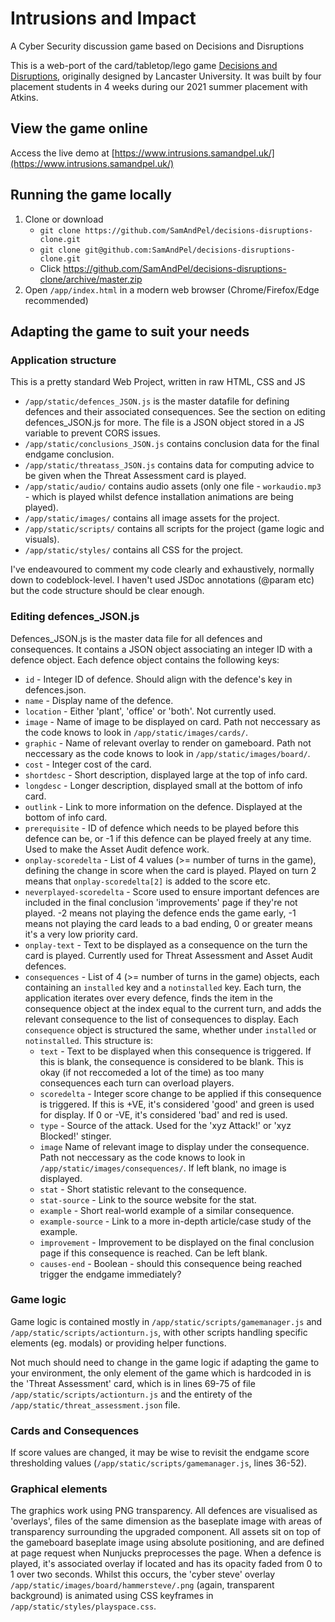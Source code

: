 # Intrusions and Impact
A Cyber Security discussion game based on Decisions and Disruptions

This is a web-port of the card/tabletop/lego game [Decisions and Disruptions](https://www.decisions-disruptions.org/), originally designed by Lancaster University. It was built by four placement students in 4 weeks during our 2021 summer placement with Atkins.

## View the game online
Access the live demo at [https://www.intrusions.samandpel.uk/](https://www.intrusions.samandpel.uk/)

## Running the game locally
1. Clone or download
   * `git clone https://github.com/SamAndPel/decisions-disruptions-clone.git`
   * `git clone git@github.com:SamAndPel/decisions-disruptions-clone.git`
   * Click https://github.com/SamAndPel/decisions-disruptions-clone/archive/master.zip
1. Open `/app/index.html` in a modern web browser (Chrome/Firefox/Edge recommended)

## Adapting the game to suit your needs
### Application structure
This is a pretty standard Web Project, written in raw HTML, CSS and JS
- `/app/static/defences_JSON.js` is the master datafile for defining defences and their associated consequences. See the section on editing defences_JSON.js for more. The file is a JSON object stored in a JS variable to prevent CORS issues.
- `/app/static/conclusions_JSON.js` contains conclusion data for the final endgame conclusion.
- `/app/static/threatass_JSON.js` contains data for computing advice to be given when the Threat Assessment card is played.
- `/app/static/audio/` contains audio assets (only one file - `workaudio.mp3` - which is played whilst defence installation animations are being played).
- `/app/static/images/` contains all image assets for the project.
- `/app/static/scripts/` contains all scripts for the project (game logic and visuals).
- `/app/static/styles/` contains all CSS for the project.

I've endeavoured to comment my code clearly and exhaustively, normally down to codeblock-level. I haven't used JSDoc annotations (@param etc) but the code structure should be clear enough.

### Editing defences_JSON.js
Defences_JSON.js is the master data file for all defences and consequences. It contains a JSON object associating an integer ID with a defence object. Each defence object contains the following keys:

- `id` - Integer ID of defence. Should align with the defence's key in defences.json.
- `name` - Display name of the defence.
- `location` - Either 'plant', 'office' or 'both'. Not currently used.
- `image` - Name of image to be displayed on card. Path not neccessary as the code knows to look in `/app/static/images/cards/`.
- `graphic` - Name of relevant overlay to render on gameboard. Path not neccessary as the code knows to look in `/app/static/images/board/`.
- `cost` - Integer cost of the card.
- `shortdesc` - Short description, displayed large at the top of info card.
- `longdesc` - Longer description, displayed small at the bottom of info card.
- `outlink` - Link to more information on the defence. Displayed at the bottom of info card.
- `prerequisite` - ID of defence which needs to be played before this defence can be, or -1 if this defence can be played freely at any time. Used to make the Asset Audit defence work.
- `onplay-scoredelta` - List of 4 values (>= number of turns in the game), defining the change in score when the card is played. Played on turn 2 means that `onplay-scoredelta[2]` is added to the score etc.
- `neverplayed-scoredelta` - Score used to ensure important defences are included in the final conclusion 'improvements' page if they're not played. -2 means not playing the defence ends the game early, -1 means not playing the card leads to a bad ending, 0 or greater means it's a very low priority card.
- `onplay-text` - Text to be displayed as a consequence on the turn the card is played. Currently used for Threat Assessment and Asset Audit defences.
- `consequences` - List of 4 (>= number of turns in the game) objects, each containing an `installed` key and a `notinstalled` key. Each turn, the application iterates over every defence, finds the item in the consequence object at the index equal to the current turn, and adds the relevant consequence to the list of consequences to display. Each `consequence` object is structured the same, whether under `installed` or `notinstalled`. This structure is:
  - `text` - Text to be displayed when this consequence is triggered. If this is blank, the consequence is considered to be blank. This is okay (if not reccomeded a lot of the time) as too many consequences each turn can overload players.
  - `scoredelta` - Integer score change to be applied if this consequence is triggered. If this is +VE, it's considered 'good' and green is used for display. If 0 or -VE, it's considered 'bad' and red is used. 
  - `type` - Source of the attack. Used for the 'xyz Attack!' or 'xyz Blocked!' stinger.
  - `image` Name of relevant image to display under the consequence. Path not neccessary as the code knows to look in `/app/static/images/consequences/`. If left blank, no image is displayed.
  - `stat` - Short statistic relevant to the consequence.
  - `stat-source` - Link to the source website for the stat.
  - `example` - Short real-world example of a similar consequence.
  - `example-source` - Link to a more in-depth article/case study of the example.
  - `improvement` - Improvement to be displayed on the final conclusion page if this consequence is reached. Can be left blank.
  - `causes-end` - Boolean - should this consequence being reached trigger the endgame immediately?


### Game logic
Game logic is contained mostly in `/app/static/scripts/gamemanager.js` and `/app/static/scripts/actionturn.js`, with other scripts handling specific elements (eg. modals) or providing helper functions.

Not much should need to change in the game logic if adapting the game to your environment, the only element of the game which is hardcoded in is the 'Threat Assessment' card, which is in lines 69-75 of file `/app/static/scripts/actionturn.js` and the entirety of the `/app/static/threat_assessment.json` file.

### Cards and Consequences
If score values are changed, it may be wise to revisit the endgame score thresholding values (`/app/static/scripts/gamemanager.js`, lines 36-52).

### Graphical elements
The graphics work using PNG transparency. All defences are visualised as 'overlays', files of the same dimension as the baseplate image with areas of transparency surrounding the upgraded component. All assets sit on top of the gameboard baseplate image using absolute positioning, and are defined at page request when Nunjucks preprocesses the page. When a defence is played, it's associated overlay if located and has its opacity faded from 0 to 1 over two seconds. Whilst this occurs, the 'cyber steve' overlay `/app/static/images/board/hammersteve/.png` (again, transparent background) is animated using CSS keyframes in `/app/static/styles/playspace.css`.
